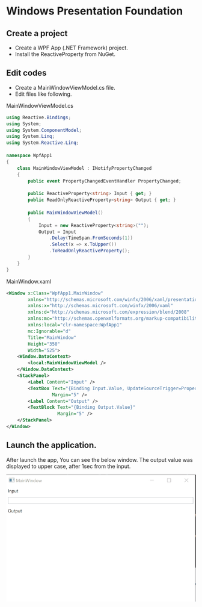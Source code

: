 # Windows Presentation Foundation

## Create a project
- Create a WPF App (.NET Framework) project.
- Install the ReactiveProperty from NuGet.

## Edit codes
- Create a MainWindowViewModel.cs file.
- Edit files like following.

MainWindowViewModel.cs
```cs
using Reactive.Bindings;
using System;
using System.ComponentModel;
using System.Linq;
using System.Reactive.Linq;

namespace WpfApp1
{
    class MainWindowViewModel : INotifyPropertyChanged
    {
        public event PropertyChangedEventHandler PropertyChanged;

        public ReactiveProperty<string> Input { get; }
        public ReadOnlyReactiveProperty<string> Output { get; }

        public MainWindowViewModel()
        {
            Input = new ReactiveProperty<string>("");
            Output = Input
                .Delay(TimeSpan.FromSeconds(1))
                .Select(x => x.ToUpper())
                .ToReadOnlyReactiveProperty();
        }
    }
}
```

MainWindow.xaml
```xml
<Window x:Class="WpfApp1.MainWindow"
        xmlns="http://schemas.microsoft.com/winfx/2006/xaml/presentation"
        xmlns:x="http://schemas.microsoft.com/winfx/2006/xaml"
        xmlns:d="http://schemas.microsoft.com/expression/blend/2008"
        xmlns:mc="http://schemas.openxmlformats.org/markup-compatibility/2006"
        xmlns:local="clr-namespace:WpfApp1"
        mc:Ignorable="d"
        Title="MainWindow"
        Height="350"
        Width="525">
    <Window.DataContext>
        <local:MainWindowViewModel />
    </Window.DataContext>
    <StackPanel>
        <Label Content="Input" />
        <TextBox Text="{Binding Input.Value, UpdateSourceTrigger=PropertyChanged}"
                 Margin="5" />
        <Label Content="Output" />
        <TextBlock Text="{Binding Output.Value}"
                   Margin="5" />
    </StackPanel>
</Window>
```

## Launch the application.

After launch the app, You can see the below window.
The output value was displayed to upper case, after 1sec from the input.

![Launch the app](images/launch-wpf-app.gif)
